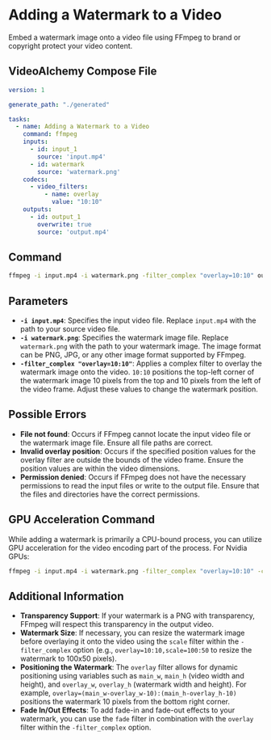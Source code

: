 # Adding a Watermark to a Video

Embed a watermark image onto a video file using FFmpeg to brand or copyright protect your video content.

## VideoAlchemy Compose File

```yaml
version: 1

generate_path: "./generated"

tasks:
  - name: Adding a Watermark to a Video
    command: ffmpeg
    inputs:
      - id: input_1
        source: 'input.mp4'
      - id: watermark
        source: 'watermark.png'
    codecs:
      - video_filters:
          - name: overlay
            value: "10:10"
    outputs:
      - id: output_1
        overwrite: true
        source: 'output.mp4'
```

## Command

```bash
ffmpeg -i input.mp4 -i watermark.png -filter_complex "overlay=10:10" output.mp4
```

## Parameters

- **`-i input.mp4`**: Specifies the input video file. Replace `input.mp4` with the path to your source video file.
- **`-i watermark.png`**: Specifies the watermark image file. Replace `watermark.png` with the path to your watermark image. The image format can be PNG, JPG, or any other image format supported by FFmpeg.
- **`-filter_complex "overlay=10:10"`**: Applies a complex filter to overlay the watermark image onto the video. `10:10` positions the top-left corner of the watermark image 10 pixels from the top and 10 pixels from the left of the video frame. Adjust these values to change the watermark position.

## Possible Errors

- **File not found**: Occurs if FFmpeg cannot locate the input video file or the watermark image file. Ensure all file paths are correct.
- **Invalid overlay position**: Occurs if the specified position values for the overlay filter are outside the bounds of the video frame. Ensure the position values are within the video dimensions.
- **Permission denied**: Occurs if FFmpeg does not have the necessary permissions to read the input files or write to the output file. Ensure that the files and directories have the correct permissions.

## GPU Acceleration Command

While adding a watermark is primarily a CPU-bound process, you can utilize GPU acceleration for the video encoding part of the process. For Nvidia GPUs:

```bash
ffmpeg -i input.mp4 -i watermark.png -filter_complex "overlay=10:10" -c:v h264_nvenc output.mp4
```


## Additional Information

- **Transparency Support**: If your watermark is a PNG with transparency, FFmpeg will respect this transparency in the output video.
- **Watermark Size**: If necessary, you can resize the watermark image before overlaying it onto the video using the `scale` filter within the `-filter_complex` option (e.g., `overlay=10:10,scale=100:50` to resize the watermark to 100x50 pixels).
- **Positioning the Watermark**: The `overlay` filter allows for dynamic positioning using variables such as `main_w`, `main_h` (video width and height), and `overlay_w`, `overlay_h` (watermark width and height). For example, `overlay=(main_w-overlay_w-10):(main_h-overlay_h-10)` positions the watermark 10 pixels from the bottom right corner.
- **Fade In/Out Effects**: To add fade-in and fade-out effects to your watermark, you can use the `fade` filter in combination with the `overlay` filter within the `-filter_complex` option.
